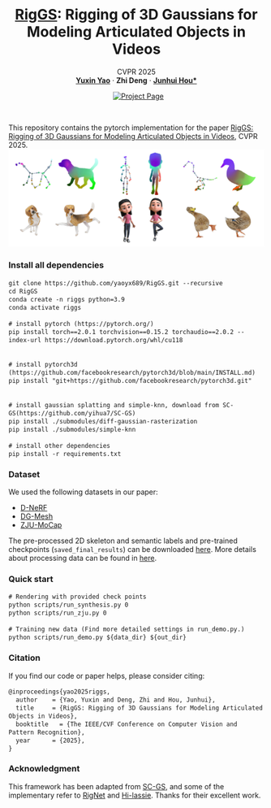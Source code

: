 <br />
<p align="center">
    <h1 align="center">
        <a href="#">RigGS</a>: Rigging of 3D Gaussians for Modeling Articulated Objects in Videos
    </h1>

  <p align="center">
  CVPR 2025
    <br />
    <a href="https://yaoyx689.github.io/"><strong>Yuxin Yao</strong></a>
    ·
    <strong>Zhi Deng</strong>
    ·
    <a href="https://sites.google.com/site/junhuihoushomepage/"><strong>Junhui Hou*</strong></a>
  </p>

  <p align="center">
    <a href='https://yaoyx689.github.io/RigGS.html' style='padding-left: 0.5rem;'>
      <img src='https://img.shields.io/badge/Project-Page-blue?style=flat&logo=Google%20chrome&logoColor=blue' alt='Project Page'></a>
  </p>

</p>
<br />

This repository contains the pytorch implementation for the paper [RigGS: Rigging of 3D Gaussians for Modeling Articulated Objects in Videos](https://arxiv.org/abs/xxx), CVPR 2025. 
![teaser.png](assets/teaser.png)


### Install all dependencies  
```shell
git clone https://github.com/yaoyx689/RigGS.git --recursive
cd RigGS 
conda create -n riggs python=3.9 
conda activate riggs

# install pytorch (https://pytorch.org/)
pip install torch==2.0.1 torchvision==0.15.2 torchaudio==2.0.2 --index-url https://download.pytorch.org/whl/cu118


# install pytorch3d (https://github.com/facebookresearch/pytorch3d/blob/main/INSTALL.md)
pip install "git+https://github.com/facebookresearch/pytorch3d.git"


# install gaussian splatting and simple-knn, download from SC-GS(https://github.com/yihua7/SC-GS) 
pip install ./submodules/diff-gaussian-rasterization
pip install ./submodules/simple-knn

# install other dependencies
pip install -r requirements.txt 
```


### Dataset
We used the following datasets in our paper:

- [D-NeRF](https://www.dropbox.com/scl/fi/cdcmkufncwcikk1dzbgb4/data.zip?rlkey=n5m21i84v2b2xk6h7qgiu8nkg&e=2&dl=0)
- [DG-Mesh](https://github.com/Isabella98Liu/DG-Mesh)
- [ZJU-MoCap](https://github.com/zju3dv/neuralbody/blob/master/INSTALL.md#zju-mocap-dataset) 

The pre-processed 2D skeleton and semantic labels and pre-trained checkpoints (`saved_final_results`) can be downloaded [here](https://drive.google.com/file/d/1xkfbqsaXhHEJUrr1LV2ICwyMC5ejNIDY/view?usp=sharing). More details about processing data can be found in [here](./process_data/README.md). 



### Quick start

```
# Rendering with provided check points
python scripts/run_synthesis.py 0 
python scripts/run_zju.py 0 

# Training new data (Find more detailed settings in run_demo.py.)
python scripts/run_demo.py ${data_dir} ${out_dir} 
```


### Citation 
If you find our code or paper helps, please consider citing:
```
@inproceedings{yao2025riggs,
  author    = {Yao, Yuxin and Deng, Zhi and Hou, Junhui},
  title     = {RigGS: Rigging of 3D Gaussians for Modeling Articulated Objects in Videos},
  booktitle   = {The IEEE/CVF Conference on Computer Vision and Pattern Recognition},
  year      = {2025},
}
```

### Acknowledgment
This framework has been adapted from [SC-GS](https://github.com/yihua7/SC-GS), and some of the implementary refer to [RigNet](https://github.com/zhan-xu/RigNet) and [Hi-lassie](https://github.com/google/hi-lassie). Thanks for their excellent work.
